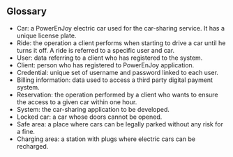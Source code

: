 ## Glossary
- Car: a PowerEnJoy electric car used for the car-sharing service. It has a unique license plate.
- Ride: the operation a client performs when starting to drive a car until he turns it off. A ride is referred to a specific user and car.
- User: data referring to a client who has registered to the system.
- Client: person who has registered to PowerEnJoy application.
- Credential: unique set of username and password linked to each user.
- Billing information: data used to access a third party digital payment system.
- Reservation: the operation performed by a client who wants to ensure the access to a given car within one hour.
- System: the car-sharing application to be developed.
- Locked car: a car whose doors cannot be opened.
- Safe area: a place where cars can be legally parked without any risk for a fine.
- Charging area: a station with plugs where electric cars can be recharged.